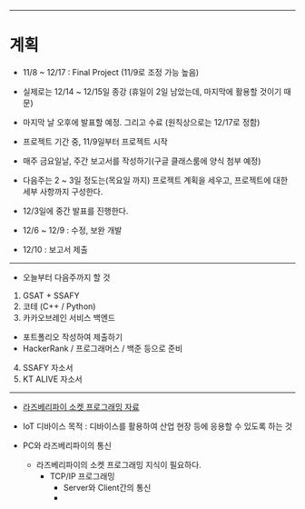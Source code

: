 --------------------------
# 계획
- 11/8 ~ 12/17 : Final Project (11/9로 조정 가능 높음)
- 실제로는 12/14 ~ 12/15일 종강 (휴일이 2일 남았는데, 마지막에 활용할 것이기 때문)
- 마지막 날 오후에 발표할 예정. 그리고 수료 (원칙상으로는 12/17로 정함)

- 프로젝트 기간 중, 11/9일부터 프로젝트 시작
- 매주 금요일날, 주간 보고서를 작성하기(구글 클래스룸에 양식 첨부 예정)
- 다음주는 2 ~ 3일 정도는(목요일 까지) 프로젝트 계획을 세우고, 프로젝트에 대한 세부 사항까지 구성한다.
- 12/3일에 중간 발표를 진행한다.
- 12/6 ~ 12/9 : 수정, 보완 개발
- 12/10 : 보고서 제출

--------------------------
- 오늘부터 다음주까지 할 것
1. GSAT + SSAFY
2. 코테 (C++ / Python)
3. 카카오브레인 서비스 백엔드
  - 포트폴리오 작성하여 제출하기
  - HackerRank / 프로그래머스 / 백준 등으로 준비
4. SSAFY 자소서
5. KT ALIVE 자소서
--------------------------
- [라즈베리파이 소켓 프로그래밍 자료](http://cms3.koreatech.ac.kr/sites/joo/IFC415/IFC415_14.pdf)

- IoT 디바이스 목적 : 디바이스를 활용하여 산업 현장 등에 응용할 수 있도록 하는 것
- PC와 라즈베리파이의 통신
  - 라즈베리파이의 소켓 프로그래밍 지식이 필요하다.
    - TCP/IP 프로그래밍
      - Server와 Client간의 통신
      - 
